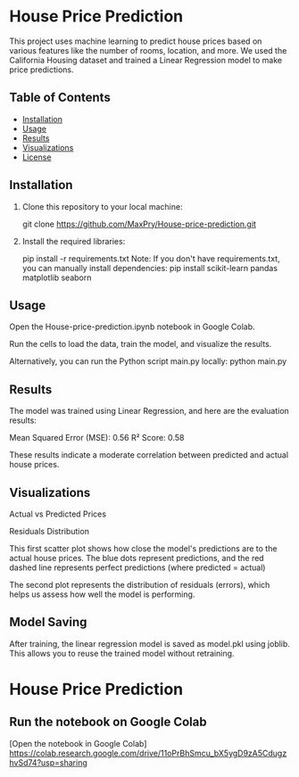 # House Price Prediction

This project uses machine learning to predict house prices based on various features like the number of rooms, location, and more. We used the California Housing dataset and trained a Linear Regression model to make price predictions.

## Table of Contents
- [Installation](#installation)
- [Usage](#usage)
- [Results](#results)
- [Visualizations](#visualizations)
- [License](#license)

## Installation

1. Clone this repository to your local machine:
   
   git clone https://github.com/MaxPry/House-price-prediction.git
   
2. Install the required libraries:

   pip install -r requirements.txt
   Note: If you don't have requirements.txt, you can manually install dependencies:
   pip install scikit-learn pandas matplotlib seaborn

## Usage
Open the House-price-prediction.ipynb notebook in Google Colab.

Run the cells to load the data, train the model, and visualize the results.

Alternatively, you can run the Python script main.py locally: python main.py

## Results
The model was trained using Linear Regression, and here are the evaluation results:

Mean Squared Error (MSE): 0.56
R² Score: 0.58

These results indicate a moderate correlation between predicted and actual house prices.

## Visualizations
Actual vs Predicted Prices

Residuals Distribution

This first scatter plot shows how close the model's predictions are to the actual house prices.
The blue dots represent predictions, and the red dashed line represents perfect predictions (where predicted = actual)

The second plot represents the distribution of residuals (errors), which helps us assess how well the model is performing.

## Model Saving
After training, the linear regression model is saved as model.pkl using joblib. This allows you to reuse the trained model without retraining.

# House Price Prediction

## Run the notebook on Google Colab

[Open the notebook in Google Colab] https://colab.research.google.com/drive/11oPrBhSmcu_bX5ygD9zA5CdugzhvSd74?usp=sharing



   
